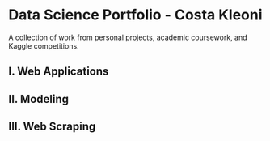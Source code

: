 # Data Science Portfolio - Costa Kleoni
A collection of work from personal projects, academic coursework, and Kaggle competitions.

## I. Web Applications
## II. Modeling
## III. Web Scraping
